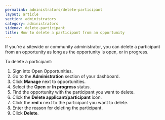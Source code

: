 ```yaml
---
permalink: administrators/delete-participant
layout: article
section: administrators
category: administrators
sidenav: delete-participant
title: How to delete a participant from an opportunity
---
```


If you’re a sitewide or community administrator, you can delete a participant from an opportunity as long as the opportunity is open, or in progress.

To delete a participant:

1.	Sign into Open Opportunities.
2.	Go to the **Administration** section of your dashboard.
3.	Click **Manage** next to opportunities.
4.	Select the **Open** or **In progress** status.
5.	Find the opportunity with the participant you want to delete.
6.	Click the **Delete applicant/participant** icon.
7.	Click the **red x** next to the participant you want to delete.
8.	Enter the reason for deleting the participant.
9.	Click **Delete**.
